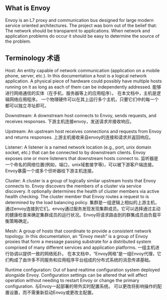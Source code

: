 ## What is Envoy
Envoy is an L7 proxy and communication bus designed for large modern service oriented architectures. The project was born out of the belief that:
    The network should be transparent to applications. When network and application problems do occur it should be easy to determine the source of the problem.

## Terminology 术语
Host: An entity capable of network communication (application on a mobile phone, server, etc.). In this documentation a host is a logical network application. A physical piece of hardware could possibly have multiple hosts running on it as long as each of them can be independently addressed.
能够进行网络通信的实体（在手机，服务器等上的应用程序）。 在本文档中，主机是逻辑网络应用程序。 一个物理硬件可以在其上运行多个主机，只要它们中的每一个都可以独立寻址即可。

Downstream: A downstream host connects to Envoy, sends requests, and receives responses.
下游主机连接envoy，发送请求并接收响应。

Upstream: An upstream host receives connections and requests from Envoy and returns responses.
上游主机接收来自envoy的连接和请求并返回响应。

Listener: A listener is a named network location (e.g., port, unix domain socket, etc.) that can be connected to by downstream clients. Envoy exposes one or more listeners that downstream hosts connect to.
监听器是一个命名的网络位置(例如，端口，unix域套接字等)，可以被下游客户端连接。Envoy暴露一个或多个侦听器给下游主机连接。

Cluster: A cluster is a group of logically similar upstream hosts that Envoy connects to. Envoy discovers the members of a cluster via service discovery. It optionally determines the health of cluster members via active health checking. The cluster member that Envoy routes a request to is determined by the load balancing policy.
集群是一组逻辑上相似的上游主机，通过envoy连接到它们。envoy通过服务发现发现集群成员。它可以选择通过主动的健康检查来确定集群成员的运行状况。Envoy将请求路由到的群集成员由负载平衡策略确定。

Mesh: A group of hosts that coordinate to provide a consistent network topology. In this documentation, an “Envoy mesh” is a group of Envoy proxies that form a message passing substrate for a distributed system comprised of many different services and application platforms.
一组主机进行协调以提供一致的网络拓扑。 在本文档中，“Envoy网格”是一组Envoy代理，它们构成了由许多不同服务和应用程序平台组成的分布式系统的消息传递基础。

Runtime configuration: Out of band realtime configuration system deployed alongside Envoy. Configuration settings can be altered that will affect operation without needing to restart Envoy or change the primary configuration.
与Envoy一起部署的带外实时配置系统。 可以更改将影响操作的配置设置，而不需重新启动Envoy或更改主配置。



